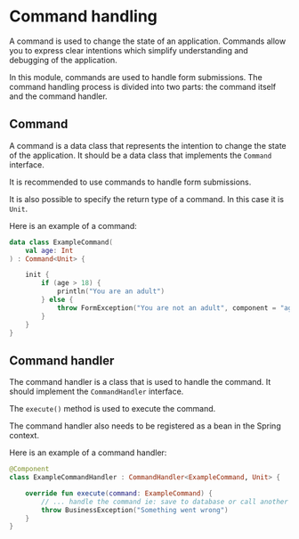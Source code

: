 # Command handling

A command is used to change the state of an application. Commands allow you to express clear intentions which simplify understanding and debugging of the application.

In this module, commands are used to handle form submissions. The command handling process is divided into two parts: the command itself and the command handler.

## Command
A command is a data class that represents the intention to change the state of the application. It should be a data class that implements the `Command` interface.

It is recommended to use commands to handle form submissions.

It is also possible to specify the return type of a command. In this case it is `Unit`.

Here is an example of a command:
```kotlin
data class ExampleCommand(
    val age: Int
) : Command<Unit> {

    init {
        if (age > 18) {
            println("You are an adult")
        } else {
            throw FormException("You are not an adult", component = "age")
        }
    }
}
```

## Command handler
The command handler is a class that is used to handle the command. It should implement the `CommandHandler` interface.

The `execute()` method is used to execute the command.

The command handler also needs to be registered as a bean in the Spring context.

Here is an example of a command handler:
```kotlin
@Component
class ExampleCommandHandler : CommandHandler<ExampleCommand, Unit> {

    override fun execute(command: ExampleCommand) {
        // ... handle the command ie: save to database or call another service
        throw BusinessException("Something went wrong")
    }
}
```
